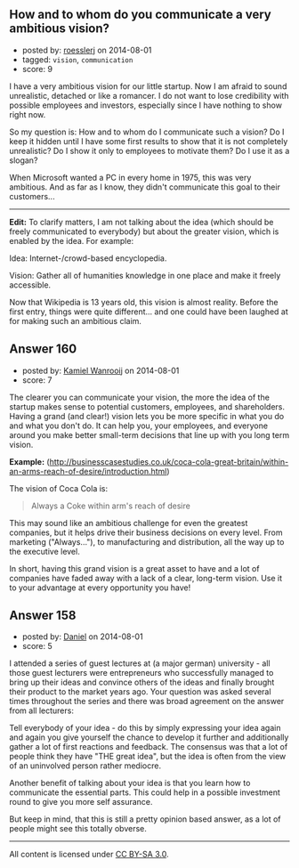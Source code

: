 ## How and to whom do you communicate a very ambitious vision?

- posted by: [roesslerj](https://stackexchange.com/users/23517/roesslerj) on 2014-08-01
- tagged: `vision`, `communication`
- score: 9

I have a very ambitious vision for our little startup. Now I am afraid to sound unrealistic, detached or like a romancer. I do not want to lose credibility with possible employees and investors, especially since I have nothing to show right now.

So my question is: How and to whom do I communicate such a vision? Do I keep it hidden until I have some first results to show that it is not completely unrealistic? Do I show it only to employees to motivate them? Do I use it as a slogan?

When Microsoft wanted a PC in every home in 1975, this was very ambitious. And as far as I know, they didn't communicate this goal to their customers...

----------

**Edit:** To clarify matters, I am not talking about the idea (which should be freely communicated to everybody) but about the greater vision, which is enabled by the idea. For example: 

Idea: Internet-/crowd-based encyclopedia. 

Vision: Gather all of humanities knowledge in one place and make it freely accessible.

Now that Wikipedia is 13 years old, this vision is almost reality. Before the first entry, things were quite different... and one could have been laughed at for making such an ambitious claim.


## Answer 160

- posted by: [Kamiel Wanrooij](https://stackexchange.com/users/2941/kamiel-wanrooij) on 2014-08-01
- score: 7

The clearer you can communicate your vision, the more the idea of the startup makes sense to potential customers, employees, and shareholders. Having a grand (and clear!) vision lets you be more specific in what you do and what you don't do. It can help you, your employees, and everyone around you make better small-term decisions that line up with you long term vision.

**Example:** (http://businesscasestudies.co.uk/coca-cola-great-britain/within-an-arms-reach-of-desire/introduction.html)

The vision of Coca Cola is: 

> Always a Coke within arm's reach of desire

This may sound like an ambitious challenge for even the greatest companies, but it helps drive their business decisions on every level. From marketing ("Always..."), to manufacturing and distribution, all the way up to the executive level.

In short, having this grand vision is a great asset to have and a lot of companies have faded away with a lack of a clear, long-term vision. Use it to your advantage at every opportunity you have!


## Answer 158

- posted by: [Daniel](https://stackexchange.com/users/4074600/daniel) on 2014-08-01
- score: 5

I attended a series of guest lectures at (a major german) university - all those guest lecturers were entrepreneurs who successfully managed to bring up their ideas and convince others of the ideas and finally brought their product to the market years ago.
Your question was asked several times throughout the series and there was broad agreement on the answer from all lecturers:

Tell everybody of your idea - do this by simply expressing your idea again and again you give yourself the chance to develop it further and additionally gather a lot of first reactions and feedback. The consensus was that a lot of people think they have "THE great idea", but the idea is often from the view of an uninvolved person rather mediocre.

Another benefit of talking about your idea is that you learn how to communicate the essential parts. This could help in a possible investment round to give you more self assurance.

But keep in mind, that this is still a pretty opinion based answer, as a lot of people might see this totally obverse.



---

All content is licensed under [CC BY-SA 3.0](https://creativecommons.org/licenses/by-sa/3.0/).
